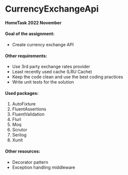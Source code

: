 # CurrencyExchangeApi    
#### HomeTask 2022 November  

#### Goal of the assignment:
* Create currency exchange API 
  
#### Other requirements:
* Use 3rd party exchange rates provider
* Least recently used cache (LRU Cache)
* Keep the code clean and use the best coding practices  
* Write unit tests for the solution  
 
#### Used packages:  
1. AutoFixture
2. FluentAssertions
3. FluentValidation
4. Flurl
5. Moq
6. Scrutor
7. Serilog
8. Xunit
 
#### Other resources:  
* Decorator pattern
* Exception handling middleware
